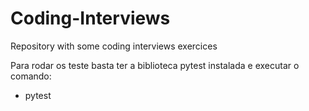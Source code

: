 # Coding-Interviews
Repository with some coding interviews exercices

Para rodar os teste basta ter a biblioteca pytest instalada e executar o comando:
  - pytest <nome do arquivo de teste> 
